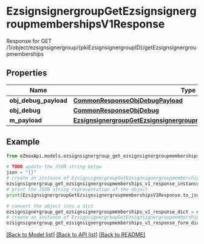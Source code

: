# EzsignsignergroupGetEzsignsignergroupmembershipsV1Response

Response for GET /1/object/ezsignsignergroup/{pkiEzsignsignergroupID}/getEzsignsignergroupmemberships

## Properties

Name | Type | Description | Notes
------------ | ------------- | ------------- | -------------
**obj_debug_payload** | [**CommonResponseObjDebugPayload**](CommonResponseObjDebugPayload.md) |  | 
**obj_debug** | [**CommonResponseObjDebug**](CommonResponseObjDebug.md) |  | [optional] 
**m_payload** | [**EzsignsignergroupGetEzsignsignergroupmembershipsV1ResponseMPayload**](EzsignsignergroupGetEzsignsignergroupmembershipsV1ResponseMPayload.md) |  | 

## Example

```python
from eZmaxApi.models.ezsignsignergroup_get_ezsignsignergroupmemberships_v1_response import EzsignsignergroupGetEzsignsignergroupmembershipsV1Response

# TODO update the JSON string below
json = "{}"
# create an instance of EzsignsignergroupGetEzsignsignergroupmembershipsV1Response from a JSON string
ezsignsignergroup_get_ezsignsignergroupmemberships_v1_response_instance = EzsignsignergroupGetEzsignsignergroupmembershipsV1Response.from_json(json)
# print the JSON string representation of the object
print(EzsignsignergroupGetEzsignsignergroupmembershipsV1Response.to_json())

# convert the object into a dict
ezsignsignergroup_get_ezsignsignergroupmemberships_v1_response_dict = ezsignsignergroup_get_ezsignsignergroupmemberships_v1_response_instance.to_dict()
# create an instance of EzsignsignergroupGetEzsignsignergroupmembershipsV1Response from a dict
ezsignsignergroup_get_ezsignsignergroupmemberships_v1_response_form_dict = ezsignsignergroup_get_ezsignsignergroupmemberships_v1_response.from_dict(ezsignsignergroup_get_ezsignsignergroupmemberships_v1_response_dict)
```
[[Back to Model list]](../README.md#documentation-for-models) [[Back to API list]](../README.md#documentation-for-api-endpoints) [[Back to README]](../README.md)


